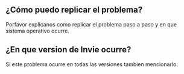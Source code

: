 ## ¿Cómo puedo replicar el problema?
Porfavor explicanos como replicar el problema paso a paso y en que sistema operativo ocurre. 
## ¿En que version de Invie ocurre?
Si este problema ocurre en todas las versiones tambien mencionarlo.
